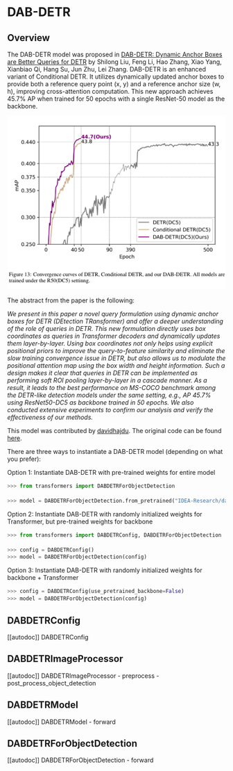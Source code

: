 <!--Copyright 2024 The HuggingFace Team. All rights reserved.

Licensed under the Apache License, Version 2.0 (the "License"); you may not use this file except in compliance with
the License. You may obtain a copy of the License at

http://www.apache.org/licenses/LICENSE-2.0

Unless required by applicable law or agreed to in writing, software distributed under the License is distributed on
an "AS IS" BASIS, WITHOUT WARRANTIES OR CONDITIONS OF ANY KIND, either express or implied. See the License for the
specific language governing permissions and limitations under the License.

⚠️ Note that this file is in Markdown but contain specific syntax for our doc-builder (similar to MDX) that may not be
rendered properly in your Markdown viewer.

-->

# DAB-DETR

## Overview

The DAB-DETR model was proposed in [DAB-DETR: Dynamic Anchor Boxes are Better Queries for DETR](https://arxiv.org/abs/2201.12329) by Shilong Liu, Feng Li, Hao Zhang, Xiao Yang, Xianbiao Qi, Hang Su, Jun Zhu, Lei Zhang.
DAB-DETR is an enhanced variant of Conditional DETR. It utilizes dynamically updated anchor boxes to provide both a reference query point (x, y) and a reference anchor size (w, h), improving cross-attention computation. This new approach achieves 45.7% AP when trained for 50 epochs with a single ResNet-50 model as the backbone.

<img src="https://github.com/conditionedstimulus/hf_media/blob/main/dab_detr_convergence_plot.png"
alt="drawing" width="600"/>

The abstract from the paper is the following:

*We present in this paper a novel query formulation using dynamic anchor boxes
for DETR (DEtection TRansformer) and offer a deeper understanding of the role
of queries in DETR. This new formulation directly uses box coordinates as queries
in Transformer decoders and dynamically updates them layer-by-layer. Using box
coordinates not only helps using explicit positional priors to improve the query-to-feature similarity and eliminate the slow training convergence issue in DETR,
but also allows us to modulate the positional attention map using the box width
and height information. Such a design makes it clear that queries in DETR can be
implemented as performing soft ROI pooling layer-by-layer in a cascade manner.
As a result, it leads to the best performance on MS-COCO benchmark among
the DETR-like detection models under the same setting, e.g., AP 45.7% using
ResNet50-DC5 as backbone trained in 50 epochs. We also conducted extensive
experiments to confirm our analysis and verify the effectiveness of our methods.*

This model was contributed by [davidhajdu](https://huggingface.co/davidhajdu).
The original code can be found [here](https://github.com/IDEA-Research/DAB-DETR).

There are three ways to instantiate a DAB-DETR model (depending on what you prefer):

Option 1: Instantiate DAB-DETR with pre-trained weights for entire model
```py
>>> from transformers import DABDETRForObjectDetection

>>> model = DABDETRForObjectDetection.from_pretrained("IDEA-Research/dab_detr_resnet50")
```

Option 2: Instantiate DAB-DETR with randomly initialized weights for Transformer, but pre-trained weights for backbone
```py
>>> from transformers import DABDETRConfig, DABDETRForObjectDetection

>>> config = DABDETRConfig()
>>> model = DABDETRForObjectDetection(config)
```
Option 3: Instantiate DAB-DETR with randomly initialized weights for backbone + Transformer
```py
>>> config = DABDETRConfig(use_pretrained_backbone=False)
>>> model = DABDETRForObjectDetection(config)
```


## DABDETRConfig

[[autodoc]] DABDETRConfig

## DABDETRImageProcessor

[[autodoc]] DABDETRImageProcessor
    - preprocess
    - post_process_object_detection

## DABDETRModel

[[autodoc]] DABDETRModel
    - forward

## DABDETRForObjectDetection

[[autodoc]] DABDETRForObjectDetection
    - forward
